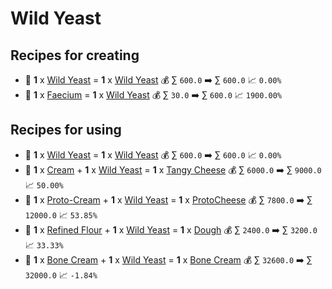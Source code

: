 # Wild Yeast

## Recipes for creating

* 🍳 **1** x [Wild Yeast](<Wild Yeast.md>) = **1** x [Wild Yeast](<Wild Yeast.md>) 💰 ∑ `600.0` ➡️ ∑ `600.0` 📈 `0.00%`
* 🍳 **1** x [Faecium](<Faecium.md>) = **1** x [Wild Yeast](<Wild Yeast.md>) 💰 ∑ `30.0` ➡️ ∑ `600.0` 📈 `1900.00%`


## Recipes for using

* 🍳 **1** x [Wild Yeast](<Wild Yeast.md>) = **1** x [Wild Yeast](<Wild Yeast.md>) 💰 ∑ `600.0` ➡️ ∑ `600.0` 📈 `0.00%`
* 🍳 **1** x [Cream](<Cream.md>) + **1** x [Wild Yeast](<Wild Yeast.md>) = **1** x [Tangy Cheese](<Tangy Cheese.md>) 💰 ∑ `6000.0` ➡️ ∑ `9000.0` 📈 `50.00%`
* 🍳 **1** x [Proto-Cream](<Proto-Cream.md>) + **1** x [Wild Yeast](<Wild Yeast.md>) = **1** x [ProtoCheese](<ProtoCheese.md>) 💰 ∑ `7800.0` ➡️ ∑ `12000.0` 📈 `53.85%`
* 🍳 **1** x [Refined Flour](<Refined Flour.md>) + **1** x [Wild Yeast](<Wild Yeast.md>) = **1** x [Dough](<Dough.md>) 💰 ∑ `2400.0` ➡️ ∑ `3200.0` 📈 `33.33%`
* 🍳 **1** x [Bone Cream](<Bone Cream.md>) + **1** x [Wild Yeast](<Wild Yeast.md>) = **1** x [Bone Cream](<Bone Cream.md>) 💰 ∑ `32600.0` ➡️ ∑ `32000.0` 📈 `-1.84%`
